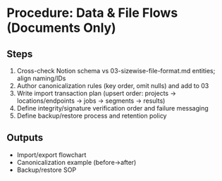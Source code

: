 # Procedure: Data & File Flows (Documents Only)

## Steps
1. Cross-check Notion schema vs 03-sizewise-file-format.md entities; align naming/IDs
2. Author canonicalization rules (key order, omit nulls) and add to 03
3. Write import transaction plan (upsert order: projects → locations/endpoints → jobs → segments → results)
4. Define integrity/signature verification order and failure messaging
5. Define backup/restore process and retention policy

## Outputs
- Import/export flowchart
- Canonicalization example (before→after)
- Backup/restore SOP

